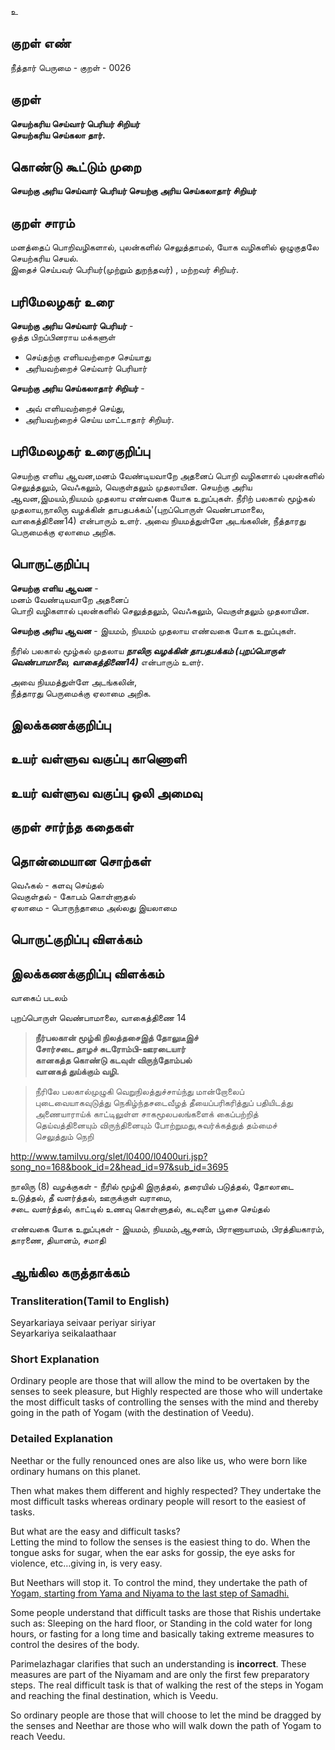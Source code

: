 உ

## குறள் எண் 

நீத்தார் பெருமை - குறள் - 0026  

## குறள் 

**செயற்கரிய செய்வார் பெரியர் சிறியர்  
செயற்கரிய செய்கலா தார்.**

## கொண்டு கூட்டும் முறை

**செயற்கு அரிய செய்வார் பெரியர் செயற்கு அரிய செய்கலாதார் சிறியர்**  

## குறள் சாரம் 

மனத்தைப் பொறிவழிகளால், புலன்களில் செலுத்தாமல், யோக வழிகளில் ஒழுகுதலே செயற்கரிய செயல்.  
இதைச் செய்பவர் பெரியர்(முற்றும் துறந்தவர்) , மற்றவர் சிறியர்.

## பரிமேலழகர் உரை

**செயற்கு அரிய செய்வார் பெரியர்** -   
ஒத்த பிறப்பினராய மக்களுள்  
* செய்தற்கு எளியவற்றைச செய்யாது  
* அரியவற்றைச் செய்வார் பெரியார்  

**செயற்கு அரிய செய்கலாதார் சிறியர்** -  
* அவ் எளியவற்றைச் செய்து,  
* அரியவற்றைச் செய்ய மாட்டாதார் சிறியர்.

## பரிமேலழகர் உரைகுறிப்பு   

செயற்கு எளிய ஆவன,மனம் வேண்டியவாறே அதனைப் பொறி வழிகளால் புலன்களில் செலுத்தலும், வெஃகலும், வெகுள்தலும் முதலாயின. 
செயற்கு அரிய ஆவன,இமயம்,நியமம் முதலாய எண்வகை யோக உறுப்புகள்.
நீரிற் பலகால் மூழ்கல் முதலாய,நாலிரு வழக்கின் தாபதபக்கம்'(புறப்பொருள் வெண்பாமாலை, வாகைத்திணை14) என்பாரும் உளர்.
அவை நியமத்துள்ளே அடங்கலின், நீத்தாரது பெருமைக்கு ஏலாமை அறிக.  

## பொருட்குறிப்பு 

**செயற்கு எளிய ஆவன** -  
மனம் வேண்டியவாறே அதனைப்  
பொறி வழிகளால் புலன்களில் செலுத்தலும், வெஃகலும், வெகுள்தலும் முதலாயின.  

**செயற்கு அரிய ஆவன** - இயமம், நியமம் முதலாய எண்வகை யோக உறுப்புகள்.  

நீரில் பலகால் மூழ்கல் முதலாய _**நாலிரு வழக்கின் தாபதபக்கம் (புறப்பொருள் வெண்பாமாலை, வாகைத்திணை14)**_  என்பாரும் உளர்.  

அவை நியமத்துள்ளே அடங்கலின்,  
நீத்தாரது பெருமைக்கு ஏலாமை அறிக. 

## இலக்கணக்குறிப்பு  


## உயர் வள்ளுவ வகுப்பு காணொளி


## உயர் வள்ளுவ வகுப்பு ஒலி அமைவு 

 
## குறள் சார்ந்த கதைகள் 


## தொன்மையான சொற்கள்

வெஃகல் - களவு செய்தல்  
வெகுள்தல் - கோபம் கொள்ளுதல்  
ஏலாமை - பொருந்தாமை அல்லது இயலாமை 

## பொருட்குறிப்பு விளக்கம்


## இலக்கணக்குறிப்பு விளக்கம்

வாகைப் படலம்
 
புறப்பொருள் வெண்பாமாலை, வாகைத்திணை 14

>**நீர்பலகான் மூழ்கி நிலத்தசைஇத் தோலுடீஇச்  
>சோர்சடை தாழச் சுடரோம்பி-ஊரடையார்  
>கானகத்த கொண்டு கடவுள் விருந்தோம்பல்  
>வானகத் துய்க்கும் வழி.**

>நீரிலே பலகால்முழுகி வெறுநிலத்துச்சாய்ந்து மான்றோலைப்  
>புடைவையாகவுடுத்து நெகிழ்ந்தசடைவீழத் தீயைப்பரிகரித்துப் பதியிடத்து  
>அணையாராய்க் காட்டிலுள்ள சாகமூலபலங்களைக் கைப்பற்றித்  
>தெய்வத்தினையும் விருந்தினையும் போற்றுமது,சுவர்க்கத்துத் தம்மைச்  
>செலுத்தும் நெறி 

http://www.tamilvu.org/slet/l0400/l0400uri.jsp?song_no=168&book_id=2&head_id=97&sub_id=3695   

நாலிரு (8) வழக்குகள் - நீரில் மூழ்கி இருத்தல், தரையில் படுத்தல், தோலாடை உடுத்தல், தீ வளர்த்தல், ஊருக்குள் வராமை,  
                          சடை வளர்த்தல், காட்டில் உணவு கொள்ளுதல், கடவுளை பூசை செய்தல் 

எண்வகை யோக உறுப்புகள் - இயமம், நியமம்,ஆசனம், பிராணாயாமம், பிரத்தியகாரம், தாரணை, தியானம், சமாதி 

## ஆங்கில கருத்தாக்கம் 

### Transliteration(Tamil to English)   
Seyarkariaya seivaar periyar siriyar  
Seyarkariya seikalaathaar 

### Short Explanation  

Ordinary people are those that will allow the mind to be overtaken by the senses to seek pleasure, but Highly respected are those who will undertake the most difficult tasks of controlling the senses with the mind and thereby going in the path of Yogam (with the destination of Veedu).  

### Detailed Explanation   

Neethar or the fully renounced ones are also like us, who were born like ordinary humans on this planet.  

Then what makes them different and highly respected? 
They undertake the most difficult tasks whereas ordinary people will resort to the easiest of tasks.  

But what are the easy and difficult tasks?  
Letting the mind to follow the senses is the easiest thing to do. When the tongue asks for sugar, when the ear asks for gossip, the eye asks for violence, etc…giving in, is very easy.  

But Neethars will stop it. To control the mind, they undertake the path of [Yogam, starting from Yama and Niyama to the last step of Samadhi.](https://github.com/anbarasu0504/UyarValluvam/blob/master/README.md#sariyai-kiriyai-yogam-gnanam)  

Some people understand that difficult tasks are those that Rishis undertake such as: Sleeping on the hard floor, or Standing in the cold water for long hours, or fasting for a long time and basically taking extreme measures to control the desires of the body.   

Parimelazhagar clarifies that such an understanding is **incorrect**. These measures are part of the Niyamam and are only the first few preparatory steps. The real difficult task is that of walking the rest of the steps in Yogam and reaching the final destination, which is Veedu.

So ordinary people are those that will choose to let the mind be dragged by the senses and Neethar are those who will walk down the path of Yogam to reach Veedu.
